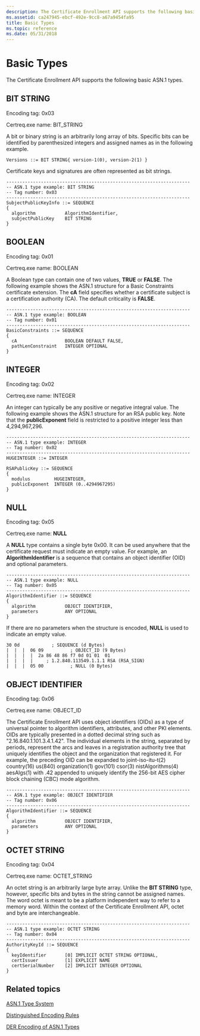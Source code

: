 ```yaml
---
description: The Certificate Enrollment API supports the following basic ASN.1 types.
ms.assetid: ca247945-ebcf-492e-9cc8-a67a9454fa95
title: Basic Types
ms.topic: reference
ms.date: 05/31/2018
---
```


# Basic Types

The Certificate Enrollment API supports the following basic ASN.1 types.

## BIT STRING

Encoding tag: 0x03

Certreq.exe name: BIT\_STRING

A bit or binary string is an arbitrarily long array of bits. Specific bits can be identified by parenthesized integers and assigned names as in the following example.

``` syntax
Versions ::= BIT STRING{ version-1(0), version-2(1) } 
```

Certificate keys and signatures are often represented as bit strings.

``` syntax
---------------------------------------------------------------------
-- ASN.1 type example: BIT STRING
-- Tag number: 0x03
---------------------------------------------------------------------
SubjectPublicKeyInfo ::= SEQUENCE 
{
  algorithm           AlgorithmIdentifier,
  subjectPublicKey    BIT STRING
} 
```

## BOOLEAN

Encoding tag: 0x01

Certreq.exe name: BOOLEAN

A Boolean type can contain one of two values, **TRUE** or **FALSE**. The following example shows the ASN.1 structure for a Basic Constraints certificate extension. The **cA** field specifies whether a certificate subject is a certification authority (CA). The default criticality is **FALSE**.

``` syntax
---------------------------------------------------------------------
-- ASN.1 type example: BOOLEAN
-- Tag number: 0x01
---------------------------------------------------------------------
BasicConstraints ::= SEQUENCE 
{
  cA                  BOOLEAN DEFAULT FALSE,
  pathLenConstraint   INTEGER OPTIONAL
}
```

## INTEGER

Encoding tag: 0x02

Certreq.exe name: INTEGER

An integer can typically be any positive or negative integral value. The following example shows the ASN.1 structure for an RSA public key. Note that the **publicExponent** field is restricted to a positive integer less than 4,294,967,296.

``` syntax
---------------------------------------------------------------------
-- ASN.1 type example: INTEGER
-- Tag number: 0x02
---------------------------------------------------------------------
HUGEINTEGER ::= INTEGER

RSAPublicKey ::= SEQUENCE 
{ 
  modulus         HUGEINTEGER,    
  publicExponent  INTEGER (0..4294967295) 
} 
```

## NULL

Encoding tag: 0x05

Certreq.exe name: **NULL**

A **NULL** type contains a single byte 0x00. It can be used anywhere that the certificate request must indicate an empty value. For example, an **AlgorithmIdentifier** is a sequence that contains an object identifier (OID) and optional parameters.

``` syntax
---------------------------------------------------------------------
-- ASN.1 type example: NULL
-- Tag number: 0x05
---------------------------------------------------------------------
AlgorithmIdentifier ::= SEQUENCE 
{
  algorithm           OBJECT IDENTIFIER,
  parameters          ANY OPTIONAL    
}
```

If there are no parameters when the structure is encoded, **NULL** is used to indicate an empty value.

``` syntax
30 0d            ; SEQUENCE (d Bytes)
|  |  |  06 09          ; OBJECT_ID (9 Bytes)
|  |  |  |  2a 86 48 86 f7 0d 01 01  01
|  |  |  |     ; 1.2.840.113549.1.1.1 RSA (RSA_SIGN)
|  |  |  05 00          ; NULL (0 Bytes)
```

## OBJECT IDENTIFIER

Encoding tag: 0x06

Certreq.exe name: OBJECT\_ID

The Certificate Enrollment API uses object identifiers (OIDs) as a type of universal pointer to algorithm identifiers, attributes, and other PKI elements. OIDs are typically presented in a dotted decimal string such as "2.16.840.1.101.3.4.1.42". The individual elements in the string, separated by periods, represent the arcs and leaves in a registration authority tree that uniquely identifies the object and the organization that registered it. For example, the preceding OID can be expanded to joint-iso-itu-t(2) country(16) us(840) organization(1) gov(101) csor(3) nistAlgorithms(4) aesAlgs(1) with .42 appended to uniquely identify the 256-bit AES cipher block chaining (CBC) mode algorithm.

``` syntax
---------------------------------------------------------------------
-- ASN.1 type example: OBJECT IDENTIFIER
-- Tag number: 0x06
---------------------------------------------------------------------
AlgorithmIdentifier ::= SEQUENCE 
{
  algorithm           OBJECT IDENTIFIER,
  parameters          ANY OPTIONAL    
}
```

## OCTET STRING

Encoding tag: 0x04

Certreq.exe name: OCTET\_STRING

An octet string is an arbitrarily large byte array. Unlike the **BIT STRING** type, however, specific bits and bytes in the string cannot be assigned names. The word octet is meant to be a platform independent way to refer to a memory word. Within the context of the Certificate Enrollment API, octet and byte are interchangeable.

``` syntax
---------------------------------------------------------------------
-- ASN.1 type example: OCTET STRING
-- Tag number: 0x04
---------------------------------------------------------------------
AuthorityKeyId ::= SEQUENCE 
{
  keyIdentifier       [0] IMPLICIT OCTET STRING OPTIONAL,
  certIssuer          [1] EXPLICIT NAME
  certSerialNumber    [2] IMPLICIT INTEGER OPTIONAL
}
```

## Related topics

<dl> <dt>

[ASN.1 Type System](about-asn-1-type-system.md)
</dt> <dt>

[Distinguished Encoding Rules](distinguished-encoding-rules.md)
</dt> <dt>

[DER Encoding of ASN.1 Types](about-der-encoding-of-asn-1-types.md)
</dt> </dl>

 

 



